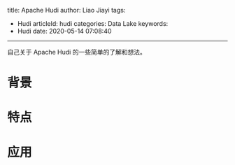 title: Apache Hudi 
author: Liao Jiayi
tags:
  - Hudi
articleId: hudi
categories: Data Lake
keywords:
  - Hudi
date: 2020-05-14 07:08:40
---
自己关于 Apache Hudi 的一些简单的了解和想法。

# 背景

# 特点

# 应用





